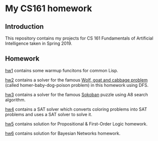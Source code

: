 # My CS161 homework


## Introduction
This repository contains my projects for CS 161 Fundamentals of Artificial Intelligence taken in Spring 2019.

## Homework
[hw1](https://github.com/Luke-ZL/CS161/tree/master/hw1) contains some warmup funcitons for common Lisp.

[hw2](https://github.com/Luke-ZL/CS161/tree/master/hw2) contains a solver for the famous [Wolf, goat and cabbage problem](https://en.wikipedia.org/wiki/Wolf,_goat_and_cabbage_problem) (called homer-baby-dog-poison problem) in this homework using DFS.

[hw3](https://github.com/Luke-ZL/CS161/tree/master/hw3) contains a solver for the famous [Sokoban](https://en.wikipedia.org/wiki/Sokoban) puzzle using A8 search algorithm.

[hw4](https://github.com/Luke-ZL/CS161/tree/master/hw4) contains a SAT solver which converts coloring problems into SAT problems and uses a SAT solver to solve it.

[hw5](https://github.com/Luke-ZL/CS161/tree/master/hw5) contains solution for Propositional & First-Order Logic homework.

[hw6](https://github.com/Luke-ZL/CS161/tree/master/hw6) contains solution for Bayesian Networks homework.
